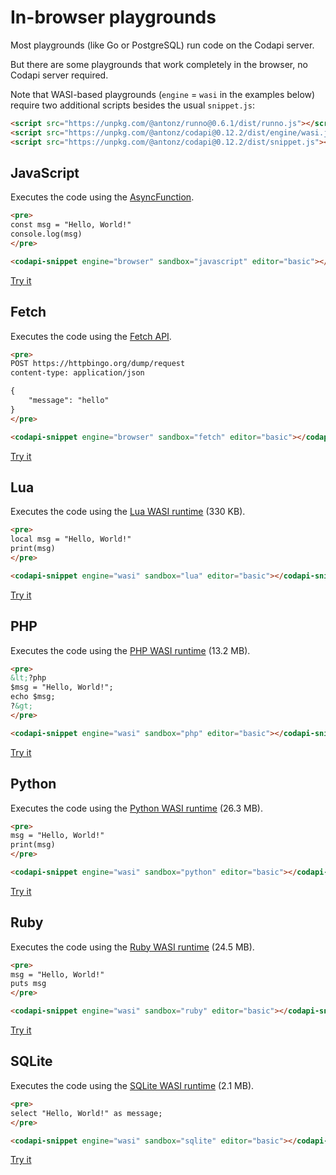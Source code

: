# In-browser playgrounds

Most playgrounds (like Go or PostgreSQL) run code on the Codapi server.

But there are some playgrounds that work completely in the browser, no Codapi server required.

Note that WASI-based playgrounds (`engine` = `wasi` in the examples below) require two additional scripts besides the usual `snippet.js`:

```html
<script src="https://unpkg.com/@antonz/runno@0.6.1/dist/runno.js"></script>
<script src="https://unpkg.com/@antonz/codapi@0.12.2/dist/engine/wasi.js"></script>
<script src="https://unpkg.com/@antonz/codapi@0.12.2/dist/snippet.js"></script>
```

## JavaScript

Executes the code using the [AsyncFunction](https://developer.mozilla.org/en-US/docs/Web/JavaScript/Reference/Global_Objects/AsyncFunction).

```html
<pre>
const msg = "Hello, World!"
console.log(msg)
</pre>

<codapi-snippet engine="browser" sandbox="javascript" editor="basic"></codapi-snippet>
```

[Try it](https://codapi.org/javascript/)

## Fetch

Executes the code using the [Fetch API](https://developer.mozilla.org/en-US/docs/Web/API/Fetch_API).

```html
<pre>
POST https://httpbingo.org/dump/request
content-type: application/json

{
    "message": "hello"
}
</pre>

<codapi-snippet engine="browser" sandbox="fetch" editor="basic"></codapi-snippet>
```

[Try it](https://codapi.org/fetch/)

## Lua

Executes the code using the [Lua WASI runtime](https://github.com/nalgeon/lua-wasi) (330 KB).

```html
<pre>
local msg = "Hello, World!"
print(msg)
</pre>

<codapi-snippet engine="wasi" sandbox="lua" editor="basic"></codapi-snippet>
```

[Try it](https://codapi.org/lua-wasi/)

## PHP

Executes the code using the [PHP WASI runtime](https://github.com/nalgeon/php-wasi) (13.2 MB).

```html
<pre>
&lt;?php
$msg = "Hello, World!";
echo $msg;
?&gt;
</pre>

<codapi-snippet engine="wasi" sandbox="php" editor="basic"></codapi-snippet>
```

[Try it](https://codapi.org/php-wasi/)

## Python

Executes the code using the [Python WASI runtime](https://github.com/nalgeon/python-wasi) (26.3 MB).

```html
<pre>
msg = "Hello, World!"
print(msg)
</pre>

<codapi-snippet engine="wasi" sandbox="python" editor="basic"></codapi-snippet>
```

[Try it](https://codapi.org/python-wasi/)

## Ruby

Executes the code using the [Ruby WASI runtime](https://github.com/nalgeon/ruby-wasi) (24.5 MB).

```html
<pre>
msg = "Hello, World!"
puts msg
</pre>

<codapi-snippet engine="wasi" sandbox="ruby" editor="basic"></codapi-snippet>
```

[Try it](https://codapi.org/ruby-wasi/)

## SQLite

Executes the code using the [SQLite WASI runtime](https://github.com/nalgeon/sqlite-wasi) (2.1 MB).

```html
<pre>
select "Hello, World!" as message;
</pre>

<codapi-snippet engine="wasi" sandbox="sqlite" editor="basic"></codapi-snippet>
```

[Try it](https://codapi.org/sqlite-wasi/)

